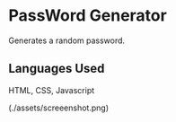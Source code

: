 # PassWord Generator

Generates a random password.

## Languages Used
HTML, CSS, Javascript

(./assets/screeenshot.png)